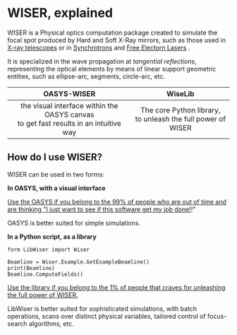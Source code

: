 # WISER, explained	



WISER is a Physical optics computation package created to simulate the focal spot produced by Hard and Soft X-Ray mirrors, such as those used in [X-ray telescopes](https://en.wikipedia.org/wiki/X-ray_telescope) or in [Synchrotrons](https://en.wikipedia.org/wiki/Synchrotron) and [Free Electorn Lasers](https://en.wikipedia.org/wiki/Free-electron_laser) . 

It is specialized in the wave propagation at *tangential reflections,* representing the optical elements by means of linear support geometric entities, such as ellipse-arc, segments, circle-arc, etc. 

|                       **OASYS-WISER**                        |                           WiseLib                            |
| :----------------------------------------------------------: | :----------------------------------------------------------: |
| the visual interface within the OASYS canvas<br />to get fast results in an intuitive way | The core Python library,<br />to unleash the full power of WISER |



## How do I use WISER?

WISER can be used in two forms: 

**In OASYS, with a visual interface**

<u>Use the OASYS if you belong to the 99% of people who are out of time and are thinking "I just want to see if this software get my job done!</u>!" 

OASYS is better suited for simple simulations.

**In a Python script, as a library** 

```
form LibWiser import Wiser

Beamline = Wiser.Example.GetExampleBeamline()
print(Beamline)
Beamline.ComputeFields()
```

<u>Use the library if you belong to the 1% of people that craves for unleashing the full power of WISER.</u>

LibWiser is better suited for sophisticated simulations, with batch operations, scans over distinct physical variables, tailored control of focus-search algorithms, etc.





# 





